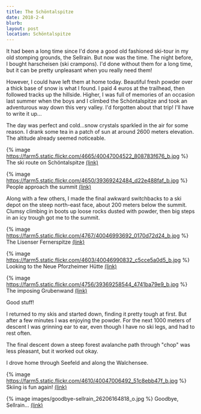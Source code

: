 ```yaml
---
title: The Schöntalspitze
date: 2018-2-4
blurb: 
layout: post
location: Schöntalspitze
---
```


It had been a long time since I'd done a good old fashioned ski-tour in
my old stomping grounds, the Sellrain. But now was the time.
The night before, I bought harscheisen (ski crampons). I'd done without them
for a long time, but it can be pretty unpleasant when you really need them!

However, I could have left them at home today. Beautiful fresh powder over
a thick base of snow is what I found. I paid 4 euros at the trailhead,
then followed tracks up the hillside. Higher, I was full of memories
of an occasion last summer when the boys and I climbed the Schöntalspitze
and took an adventurous way down this very valley. I'd forgotten about
that trip! I'll have to write it up...

The day was perfect and cold...snow crystals sparkled in the air for
some reason. I drank some tea in a patch of sun at around 2600 meters
elevation. The altitude already seemed noticeable. 

{% image https://farm5.static.flickr.com/4665/40047004522_808783f676_b.jpg %}
The ski route on Schöntalspitze
<a href='https://www.flickr.com/photos/55338612@N00/40047004522'>(link)</a>

{% image https://farm5.static.flickr.com/4650/39369242484_d22e488faf_b.jpg %}
People approach the summit
<a href='https://www.flickr.com/photos/55338612@N00/39369242484'>(link)</a>

Along with a few others, I made the final awkward switchbacks to a ski depot
on the steep north-east face, about 200 meters below the summit. Clumsy
climbing in boots up loose rocks dusted with powder, then big steps in an
icy trough got me to the summit.

{% image https://farm5.static.flickr.com/4767/40046993692_0170d72d24_b.jpg %}
The Lisenser Fernerspitze
<a href='https://www.flickr.com/photos/55338612@N00/40046993692'>(link)</a>

{% image https://farm5.static.flickr.com/4603/40046990832_c5cce5a0d5_b.jpg %}
Looking to the Neue Pforzheimer Hütte
<a href='https://www.flickr.com/photos/55338612@N00/40046990832'>(link)</a>

{% image https://farm5.static.flickr.com/4756/39369258544_4741ba79e9_b.jpg %}
The imposing Grubenwand
<a href='https://www.flickr.com/photos/55338612@N00/39369258544'>(link)</a>

Good stuff!

I returned to my skis and started down, finding it pretty tough at first.
But after a few minutes I was enjoying the powder. For the next 1000
meters of descent I was grinning ear to ear, even though I have no
ski legs, and had to rest often.

The final descent down a steep forest avalanche path through "chop" was
less pleasant, but it worked out okay.

I drove home through Seefeld and along the Walchensee.

{% image https://farm5.static.flickr.com/4610/40047006492_51c8ebb47f_b.jpg %}
Skiing is fun again!
<a href='https://www.flickr.com/photos/55338612@N00/40047006492'>(link)</a>


{% image images/goodbye-sellrain_26206164818_o.jpg %}
Goodbye, Sellrain...
<a href='https://www.flickr.com/photos/55338612@N00/26206164818'>(link)</a>

